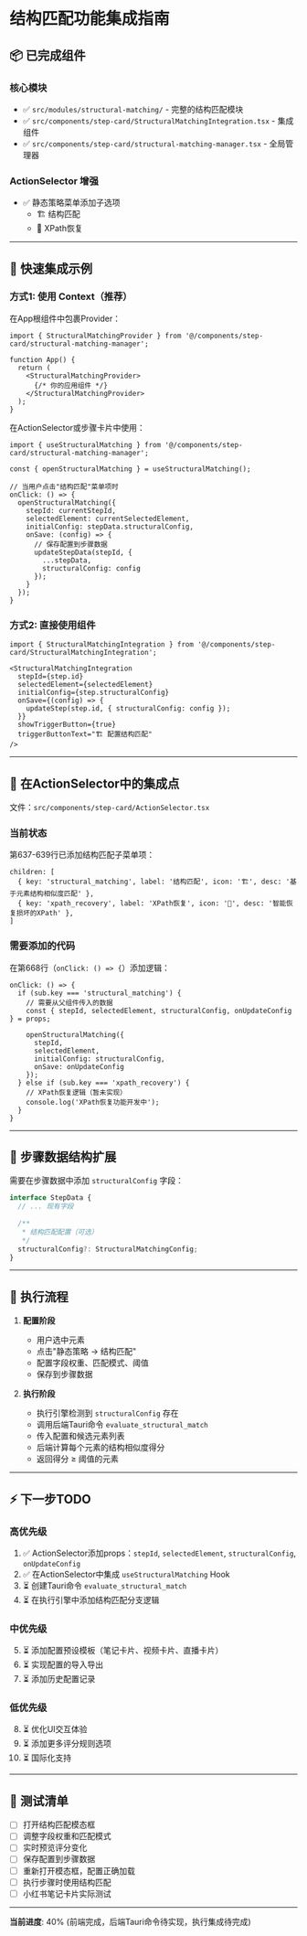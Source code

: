 # 结构匹配功能集成指南

## 📦 已完成组件

### 核心模块
- ✅ `src/modules/structural-matching/` - 完整的结构匹配模块
- ✅ `src/components/step-card/StructuralMatchingIntegration.tsx` - 集成组件
- ✅ `src/components/step-card/structural-matching-manager.tsx` - 全局管理器

### ActionSelector 增强
- ✅ 静态策略菜单添加子选项
  - 🏗️ 结构匹配
  - 🔧 XPath恢复

---

## 🚀 快速集成示例

### 方式1: 使用 Context（推荐）

在App根组件中包裹Provider：

```tsx
import { StructuralMatchingProvider } from '@/components/step-card/structural-matching-manager';

function App() {
  return (
    <StructuralMatchingProvider>
      {/* 你的应用组件 */}
    </StructuralMatchingProvider>
  );
}
```

在ActionSelector或步骤卡片中使用：

```tsx
import { useStructuralMatching } from '@/components/step-card/structural-matching-manager';

const { openStructuralMatching } = useStructuralMatching();

// 当用户点击"结构匹配"菜单项时
onClick: () => {
  openStructuralMatching({
    stepId: currentStepId,
    selectedElement: currentSelectedElement,
    initialConfig: stepData.structuralConfig,
    onSave: (config) => {
      // 保存配置到步骤数据
      updateStepData(stepId, {
        ...stepData,
        structuralConfig: config
      });
    }
  });
}
```

### 方式2: 直接使用组件

```tsx
import { StructuralMatchingIntegration } from '@/components/step-card/StructuralMatchingIntegration';

<StructuralMatchingIntegration
  stepId={step.id}
  selectedElement={selectedElement}
  initialConfig={step.structuralConfig}
  onSave={(config) => {
    updateStep(step.id, { structuralConfig: config });
  }}
  showTriggerButton={true}
  triggerButtonText="🏗️ 配置结构匹配"
/>
```

---

## 🔧 在ActionSelector中的集成点

文件：`src/components/step-card/ActionSelector.tsx`

### 当前状态
第637-639行已添加结构匹配子菜单项：

```tsx
children: [
  { key: 'structural_matching', label: '结构匹配', icon: '🏗️', desc: '基于元素结构相似度匹配' },
  { key: 'xpath_recovery', label: 'XPath恢复', icon: '🔧', desc: '智能恢复损坏的XPath' },
]
```

### 需要添加的代码

在第668行（`onClick: () => {`）添加逻辑：

```tsx
onClick: () => {
  if (sub.key === 'structural_matching') {
    // 需要从父组件传入的数据
    const { stepId, selectedElement, structuralConfig, onUpdateConfig } = props;
    
    openStructuralMatching({
      stepId,
      selectedElement,
      initialConfig: structuralConfig,
      onSave: onUpdateConfig
    });
  } else if (sub.key === 'xpath_recovery') {
    // XPath恢复逻辑（暂未实现）
    console.log('XPath恢复功能开发中');
  }
}
```

---

## 📝 步骤数据结构扩展

需要在步骤数据中添加 `structuralConfig` 字段：

```typescript
interface StepData {
  // ... 现有字段
  
  /**
   * 结构匹配配置（可选）
   */
  structuralConfig?: StructuralMatchingConfig;
}
```

---

## 🎯 执行流程

1. **配置阶段**
   - 用户选中元素
   - 点击"静态策略 → 结构匹配"
   - 配置字段权重、匹配模式、阈值
   - 保存到步骤数据

2. **执行阶段**
   - 执行引擎检测到 `structuralConfig` 存在
   - 调用后端Tauri命令 `evaluate_structural_match`
   - 传入配置和候选元素列表
   - 后端计算每个元素的结构相似度得分
   - 返回得分 ≥ 阈值的元素

---

## ⚡ 下一步TODO

### 高优先级
1. ✅ ActionSelector添加props：`stepId`, `selectedElement`, `structuralConfig`, `onUpdateConfig`
2. ✅ 在ActionSelector中集成 `useStructuralMatching` Hook
3. ⏳ 创建Tauri命令 `evaluate_structural_match`
4. ⏳ 在执行引擎中添加结构匹配分支逻辑

### 中优先级
5. ⏳ 添加配置预设模板（笔记卡片、视频卡片、直播卡片）
6. ⏳ 实现配置的导入导出
7. ⏳ 添加历史配置记录

### 低优先级
8. ⏳ 优化UI交互体验
9. ⏳ 添加更多评分规则选项
10. ⏳ 国际化支持

---

## 🧪 测试清单

- [ ] 打开结构匹配模态框
- [ ] 调整字段权重和匹配模式
- [ ] 实时预览评分变化
- [ ] 保存配置到步骤数据
- [ ] 重新打开模态框，配置正确加载
- [ ] 执行步骤时使用结构匹配
- [ ] 小红书笔记卡片实际测试

---

**当前进度**: 40% (前端完成，后端Tauri命令待实现，执行集成待完成)
